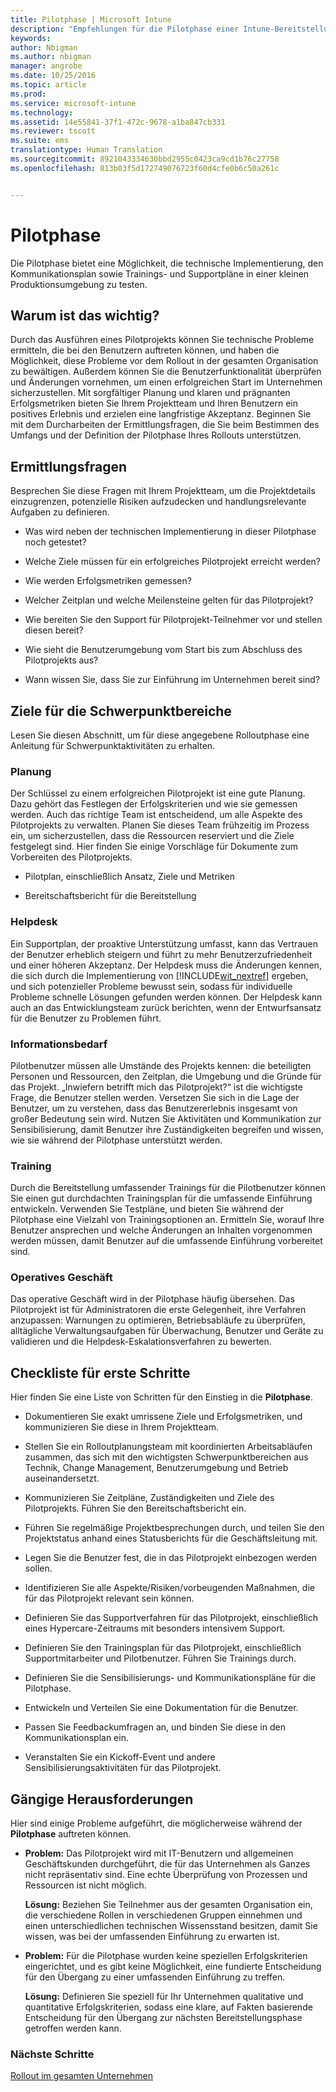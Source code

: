 ```yaml
---
title: Pilotphase | Microsoft Intune
description: "Empfehlungen für die Pilotphase einer Intune-Bereitstellung."
keywords: 
author: Nbigman
ms.author: nbigman
manager: angrobe
ms.date: 10/25/2016
ms.topic: article
ms.prod: 
ms.service: microsoft-intune
ms.technology: 
ms.assetid: 14e55841-37f1-472c-9678-a1ba847cb331
ms.reviewer: tscott
ms.suite: ems
translationtype: Human Translation
ms.sourcegitcommit: 8921043334630bbd2955c0423ca9cd1b76c27758
ms.openlocfilehash: 813b03f5d172749076723f60d4cfe0b6c50a261c


---
```


# Pilotphase
Die Pilotphase bietet eine Möglichkeit, die technische Implementierung, den Kommunikationsplan sowie Trainings- und Supportpläne in einer kleinen Produktionsumgebung zu testen.

## Warum ist das wichtig?
Durch das Ausführen eines Pilotprojekts können Sie technische Probleme ermitteln, die bei den Benutzern auftreten können, und haben die Möglichkeit, diese Probleme vor dem Rollout in der gesamten Organisation zu bewältigen. Außerdem können Sie die Benutzerfunktionalität überprüfen und Änderungen vornehmen, um einen erfolgreichen Start im Unternehmen sicherzustellen. Mit sorgfältiger Planung und klaren und prägnanten Erfolgsmetriken bieten Sie Ihrem Projektteam und Ihren Benutzern ein positives Erlebnis und erzielen eine langfristige Akzeptanz.
Beginnen Sie mit dem Durcharbeiten der Ermittlungsfragen, die Sie beim Bestimmen des Umfangs und der Definition der Pilotphase Ihres Rollouts unterstützen.

## Ermittlungsfragen
Besprechen Sie diese Fragen mit Ihrem Projektteam, um die Projektdetails einzugrenzen, potenzielle Risiken aufzudecken und handlungsrelevante Aufgaben zu definieren.

-   Was wird neben der technischen Implementierung in dieser Pilotphase noch getestet?

-   Welche Ziele müssen für ein erfolgreiches Pilotprojekt erreicht werden?

-   Wie werden Erfolgsmetriken gemessen?

-   Welcher Zeitplan und welche Meilensteine gelten für das Pilotprojekt?

-   Wie bereiten Sie den Support für Pilotprojekt-Teilnehmer vor und stellen diesen bereit?

-   Wie sieht die Benutzerumgebung vom Start bis zum Abschluss des Pilotprojekts aus?

-   Wann wissen Sie, dass Sie zur Einführung im Unternehmen bereit sind?

## Ziele für die Schwerpunktbereiche
Lesen Sie diesen Abschnitt, um für diese angegebene Rolloutphase eine Anleitung für Schwerpunktaktivitäten zu erhalten.

### Planung
Der Schlüssel zu einem erfolgreichen Pilotprojekt ist eine gute Planung. Dazu gehört das Festlegen der Erfolgskriterien und wie sie gemessen werden. Auch das richtige Team ist entscheidend, um alle Aspekte des Pilotprojekts zu verwalten. Planen Sie dieses Team frühzeitig im Prozess ein, um sicherzustellen, dass die Ressourcen reserviert und die Ziele festgelegt sind. Hier finden Sie einige Vorschläge für Dokumente zum Vorbereiten des Pilotprojekts.

-   Pilotplan, einschließlich Ansatz, Ziele und Metriken

-   Bereitschaftsbericht für die Bereitstellung

### Helpdesk
Ein Supportplan, der proaktive Unterstützung umfasst, kann das Vertrauen der Benutzer erheblich steigern und führt zu mehr Benutzerzufriedenheit und einer höheren Akzeptanz. Der Helpdesk muss die Änderungen kennen, die sich durch die Implementierung von [!INCLUDE[wit_nextref](../includes/wit_nextref_md.md)] ergeben, und sich potenzieller Probleme bewusst sein, sodass für individuelle Probleme schnelle Lösungen gefunden werden können. Der Helpdesk kann auch an das Entwicklungsteam zurück berichten, wenn der Entwurfsansatz für die Benutzer zu Problemen führt.

### Informationsbedarf
Pilotbenutzer müssen alle Umstände des Projekts kennen: die beteiligten Personen und Ressourcen, den Zeitplan, die Umgebung und die Gründe für das Projekt. „Inwiefern betrifft mich das Pilotprojekt?“ ist die wichtigste Frage, die Benutzer stellen werden. Versetzen Sie sich in die Lage der Benutzer, um zu verstehen, dass das Benutzererlebnis insgesamt von großer Bedeutung sein wird. Nutzen Sie Aktivitäten und Kommunikation zur Sensibilisierung, damit Benutzer ihre Zuständigkeiten begreifen und wissen, wie sie während der Pilotphase unterstützt werden.

### Training
Durch die Bereitstellung umfassender Trainings für die Pilotbenutzer können Sie einen gut durchdachten Trainingsplan für die umfassende Einführung entwickeln. Verwenden Sie Testpläne, und bieten Sie während der Pilotphase eine Vielzahl von Trainingsoptionen an. Ermitteln Sie, worauf Ihre Benutzer ansprechen und welche Änderungen an Inhalten vorgenommen werden müssen, damit Benutzer auf die umfassende Einführung vorbereitet sind.

### Operatives Geschäft
Das operative Geschäft wird in der Pilotphase häufig übersehen. Das Pilotprojekt ist für Administratoren die erste Gelegenheit, ihre Verfahren anzupassen: Warnungen zu optimieren, Betriebsabläufe zu überprüfen, alltägliche Verwaltungsaufgaben für Überwachung, Benutzer und Geräte zu validieren und die Helpdesk-Eskalationsverfahren zu bewerten.

## Checkliste für erste Schritte
Hier finden Sie eine Liste von Schritten für den Einstieg in die **Pilotphase**.

-   Dokumentieren Sie exakt umrissene Ziele und Erfolgsmetriken, und kommunizieren Sie diese in Ihrem Projektteam.

-   Stellen Sie ein Rolloutplanungsteam mit koordinierten Arbeitsabläufen zusammen, das sich mit den wichtigsten Schwerpunktbereichen aus Technik, Change Management, Benutzerumgebung und Betrieb auseinandersetzt.

-   Kommunizieren Sie Zeitpläne, Zuständigkeiten und Ziele des Pilotprojekts. Führen Sie den Bereitschaftsbericht ein.

-   Führen Sie regelmäßige Projektbesprechungen durch, und teilen Sie den Projektstatus anhand eines Statusberichts für die Geschäftsleitung mit.

-   Legen Sie die Benutzer fest, die in das Pilotprojekt einbezogen werden sollen.

-   Identifizieren Sie alle Aspekte/Risiken/vorbeugenden Maßnahmen, die für das Pilotprojekt relevant sein können.

-   Definieren Sie das Supportverfahren für das Pilotprojekt, einschließlich eines Hypercare-Zeitraums mit besonders intensivem Support.

-   Definieren Sie den Trainingsplan für das Pilotprojekt, einschließlich Supportmitarbeiter und Pilotbenutzer. Führen Sie Trainings durch.

-   Definieren Sie die Sensibilisierungs- und Kommunikationspläne für die Pilotphase.

-   Entwickeln und Verteilen Sie eine Dokumentation für die Benutzer.

-   Passen Sie Feedbackumfragen an, und binden Sie diese in den Kommunikationsplan ein.

-   Veranstalten Sie ein Kickoff-Event und andere Sensibilisierungsaktivitäten für das Pilotprojekt.

## Gängige Herausforderungen
Hier sind einige Probleme aufgeführt, die möglicherweise während der **Pilotphase** auftreten können.

-   **Problem:** Das Pilotprojekt wird mit IT-Benutzern und allgemeinen Geschäftskunden durchgeführt, die für das Unternehmen als Ganzes nicht repräsentativ sind. Eine echte Überprüfung von Prozessen und Ressourcen ist nicht möglich.

    **Lösung:** Beziehen Sie Teilnehmer aus der gesamten Organisation ein, die verschiedene Rollen in verschiedenen Gruppen einnehmen und einen unterschiedlichen technischen Wissensstand besitzen, damit Sie wissen, was bei der umfassenden Einführung zu erwarten ist.

-   **Problem:** Für die Pilotphase wurden keine speziellen Erfolgskriterien eingerichtet, und es gibt keine Möglichkeit, eine fundierte Entscheidung für den Übergang zu einer umfassenden Einführung zu treffen.

    **Lösung:** Definieren Sie speziell für Ihr Unternehmen qualitative und quantitative Erfolgskriterien, sodass eine klare, auf Fakten basierende Entscheidung für den Übergang zur nächsten Bereitstellungsphase getroffen werden kann.

### Nächste Schritte
[Rollout im gesamten Unternehmen](enterprise-rollout.md)



<!--HONumber=Oct16_HO4-->


